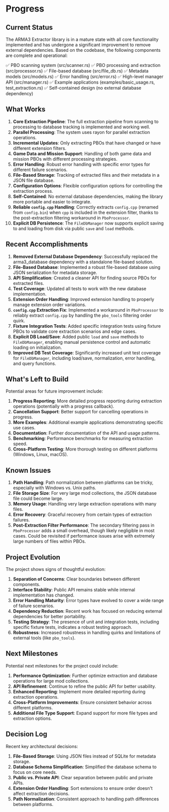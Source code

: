 # Progress

## Current Status

The ARMA3 Extractor library is in a mature state with all core functionality implemented and has undergone a significant improvement to remove external dependencies. Based on the codebase, the following components are complete and operational:

✅ PBO scanning system (src/scanner.rs)
✅ PBO processing and extraction (src/processor.rs)
✅ File-based database (src/file_db.rs)
✅ Metadata models (src/models.rs)
✅ Error handling (src/error.rs)
✅ High-level manager API (src/manager.rs)
✅ Example applications (examples/basic_usage.rs, test_extraction.rs)
✅ Self-contained design (no external database dependency)

## What Works

1. **Core Extraction Pipeline**: The full extraction pipeline from scanning to processing to database tracking is implemented and working well.
2. **Parallel Processing**: The system uses rayon for parallel extraction operations.
3. **Incremental Updates**: Only extracting PBOs that have changed or have different extension filters.
4. **Game Data and Mission Support**: Handling of both game data and mission PBOs with different processing strategies.
5. **Error Handling**: Robust error handling with specific error types for different failure scenarios.
6. **File-Based Storage**: Tracking of extracted files and their metadata in a JSON file database.
7. **Configuration Options**: Flexible configuration options for controlling the extraction process.
8. **Self-Contained**: No external database dependencies, making the library more portable and easier to integrate.
9. **Reliable `config.cpp` Handling**: Correctly extracts `config.cpp` (renamed from `config.bin`) when `cpp` is included in the extension filter, thanks to the post-extraction filtering workaround in `PboProcessor`.
10. **Explicit DB Persistence**: The `FileDbManager` now supports explicit saving to and loading from disk via public `save` and `load` methods.

## Recent Accomplishments

1. **Removed External Database Dependency**: Successfully replaced the arma3_database dependency with a standalone file-based solution.
2. **File-Based Database**: Implemented a robust file-based database using JSON serialization for metadata storage.
3. **API Simplification**: Created a cleaner API for finding source PBOs for extracted files.
4. **Test Coverage**: Updated all tests to work with the new database implementation.
5. **Extension Order Handling**: Improved extension handling to properly manage extension order variations.
6. **`config.cpp` Extraction Fix**: Implemented a workaround in `PboProcessor` to reliably extract `config.cpp` by handling the `pbo_tools` filtering order quirk.
7. **Fixture Integration Tests**: Added specific integration tests using fixture PBOs to validate core extraction scenarios and edge cases.
8. **Explicit DB Load/Save**: Added public `load` and `save` methods to `FileDbManager`, enabling manual persistence control and automatic loading on initialization.
9. **Improved DB Test Coverage**: Significantly increased unit test coverage for `FileDbManager`, including load/save, normalization, error handling, and query functions.

## What's Left to Build

Potential areas for future improvement include:

1. **Progress Reporting**: More detailed progress reporting during extraction operations (potentially with a progress callback).
2. **Cancellation Support**: Better support for cancelling operations in progress.
3. **More Examples**: Additional example applications demonstrating specific use cases.
4. **Documentation**: Further documentation of the API and usage patterns.
5. **Benchmarking**: Performance benchmarks for measuring extraction speed.
6. **Cross-Platform Testing**: More thorough testing on different platforms (Windows, Linux, macOS).

## Known Issues

1. **Path Handling**: Path normalization between platforms can be tricky, especially with Windows vs. Unix paths.
2. **File Storage Size**: For very large mod collections, the JSON database file could become large.
3. **Memory Usage**: Handling very large extraction operations with many files.
4. **Error Recovery**: Graceful recovery from certain types of extraction failures.
5. **Post-Extraction Filter Performance**: The secondary filtering pass in `PboProcessor` adds a small overhead, though likely negligible in most cases. Could be revisited if performance issues arise with extremely large numbers of files within PBOs.

## Project Evolution

The project shows signs of thoughtful evolution:

1. **Separation of Concerns**: Clear boundaries between different components.
2. **Interface Stability**: Public API remains stable while internal implementation has changed.
3. **Error Handling Maturity**: Error types have evolved to cover a wide range of failure scenarios.
4. **Dependency Reduction**: Recent work has focused on reducing external dependencies for better portability.
5. **Testing Strategy**: The presence of unit and integration tests, including specific fixture tests, indicates a robust testing approach.
6. **Robustness**: Increased robustness in handling quirks and limitations of external tools (like `pbo_tools`).

## Next Milestones

Potential next milestones for the project could include:

1. **Performance Optimization**: Further optimize extraction and database operations for large mod collections.
2. **API Refinement**: Continue to refine the public API for better usability.
3. **Enhanced Reporting**: Implement more detailed reporting during extraction operations.
4. **Cross-Platform Improvements**: Ensure consistent behavior across different platforms.
5. **Additional File Type Support**: Expand support for more file types and extraction options.

## Decision Log

Recent key architectural decisions:

1. **File-Based Storage**: Using JSON files instead of SQLite for metadata storage.
2. **Database Schema Simplification**: Simplified the database schema to focus on core needs.
3. **Public vs. Private API**: Clear separation between public and private APIs.
4. **Extension Order Handling**: Sort extensions to ensure order doesn't affect extraction decisions.
5. **Path Normalization**: Consistent approach to handling path differences between platforms. 